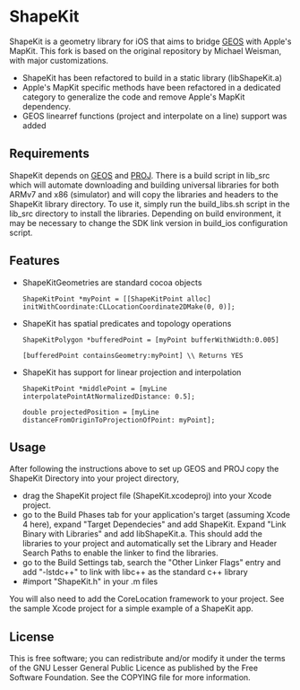 # ShapeKit


ShapeKit is a geometry library for iOS that aims to bridge [GEOS](http://trac.osgeo.org/geos/) with Apple's MapKit.
This fork is based on the original repository by Michael Weisman, with major customizations.
- ShapeKit has been refactored to build in a static library (libShapeKit.a)
- Apple's MapKit specific methods have been refactored in a dedicated category to generalize the code and remove Apple's MapKit dependency.
- GEOS linearref functions (project and interpolate on a line) support was added


## Requirements

ShapeKit depends on [GEOS](http://trac.osgeo.org/geos/) and [PROJ](http://proj.osgeo.org/). There is a build script in lib\_src which will automate downloading and building universal libraries for both ARMv7 and x86 (simulator) and will copy the libraries and headers to the ShapeKit library directory. To use it, simply run the build\_libs.sh script in the lib\_src directory to install the libraries.
Depending on build environment, it may be necessary to change the SDK link version in build_ios configuration script.

## Features

* ShapeKitGeometries are standard cocoa objects

	`ShapeKitPoint *myPoint = [[ShapeKitPoint alloc] initWithCoordinate:CLLocationCoordinate2DMake(0, 0)];`

* ShapeKit has spatial predicates and topology operations

	`ShapeKitPolygon *bufferedPoint = [myPoint bufferWithWidth:0.005]`
	
	`[bufferedPoint containsGeometry:myPoint] \\ Returns YES`

* ShapeKit has support for linear projection and interpolation 

	`ShapeKitPoint *middlePoint = [myLine interpolatePointAtNormalizedDistance: 0.5];`

	`double projectedPosition = [myLine distanceFromOriginToProjectionOfPoint: myPoint];`


## Usage

After following the instructions above to set up GEOS and PROJ copy the ShapeKit Directory into your project directory, 
- drag the ShapeKit project file (ShapeKit.xcodeproj) into your Xcode project. 
- go to the Build Phases tab for your application's target (assuming Xcode 4 here), expand "Target Dependecies" and add ShapeKit. Expand "Link Binary with Libraries" and add libShapeKit.a. This should add the libraries to your project and automatically set the Library and Header Search Paths to enable the linker to find the libraries. 
- go to the Build Settings tab, search the "Other Linker Flags" entry and add "-lstdc++" to link with libc++ as the standard c++ library
- #import "ShapeKit.h" in your .m files

You will also need to add the CoreLocation framework to your project. See the sample Xcode project for a simple example of a ShapeKit app.

## License

This is free software; you can redistribute and/or modify it under the terms of the GNU Lesser General Public Licence as published by the Free Software Foundation. See the COPYING file for more information.
